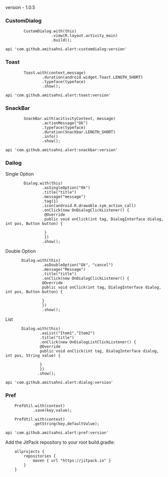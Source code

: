 version - 1.0.5

### CustomDialog
```
        CustomDialog.with(this)
                    .view(R.layout.activity_main)
                    .build();
```     

``
api 'com.github.amitsahni.alert:customdialog:version'
``

### Toast
```
        Toast.with(context,message)
                .duration(android.widget.Toast.LENGTH_SHORT)
                .typeface(typeface)
                .show();
```   
``
api 'com.github.amitsahni.alert:toast:version'
``
### SnackBar
```
        SnackBar.with(acitivityContext, message)
                .actionMessage("Ok")
                .typeface(typeface)
                .duration(Snackbar.LENGTH_SHORT)
                .info()
                .show();
```
``
api 'com.github.amitsahni.alert:snackbar:version'
``
### Dailog
Single Option
```
        Dialog.with(this)
                .asSingleOption("Ok")
                .title("title")
                .message("message")
                .tag(1)
                .icon(android.R.drawable.sym_action_call)
                .onClick(new OnDialogClickListener() {
                 @Override
                 public void onClick(int tag, DialogInterface dialog, int pos, Button button) {
                                                         
                 }
                 })
                .show();
```
Double Option
```
       Dialog.with(this)
                .asDoubleOption("Ok", "cancel")
                .message("Message")
                .title("title")
                .onClick(new OnDialogClickListener() {
                @Override
                public void onClick(int tag, DialogInterface dialog, int pos, Button button) {
                   
                }
                })
                .show();
```
List
```
       Dialog.with(this)
               .asList("Item1","Item2")
               .title("title")
               .onClick(new OnDialogListClickListener() {
               @Override
               public void onClick(int tag, DialogInterface dialog, int pos, String value) {
               
               }
               })
              .show();
```
``
api 'com.github.amitsahni.alert:dialog:version'
``

### Pref
```
    PrefUtil.with(context)
            .save(key,value);
    
    PrefUtil.with(context)
            .getString(key,defaultValue);    
```
``
api 'com.github.amitsahni.alert:pref:version'
``

Add the JitPack repository to your root build.gradle:

```
	allprojects {
		repositories {
			maven { url "https://jitpack.io" }
		}
	}
```